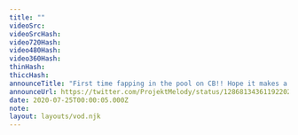 ```yaml
---
title: ""
videoSrc: 
videoSrcHash: 
video720Hash: 
video480Hash: 
video360Hash: 
thinHash: 
thiccHash: 
announceTitle: "First time fapping in the pool on CB!! Hope it makes a splash (please don't unfollow)"
announceUrl: https://twitter.com/ProjektMelody/status/1286813436119220225
date: 2020-07-25T00:00:05.000Z
note: 
layout: layouts/vod.njk
---
```

